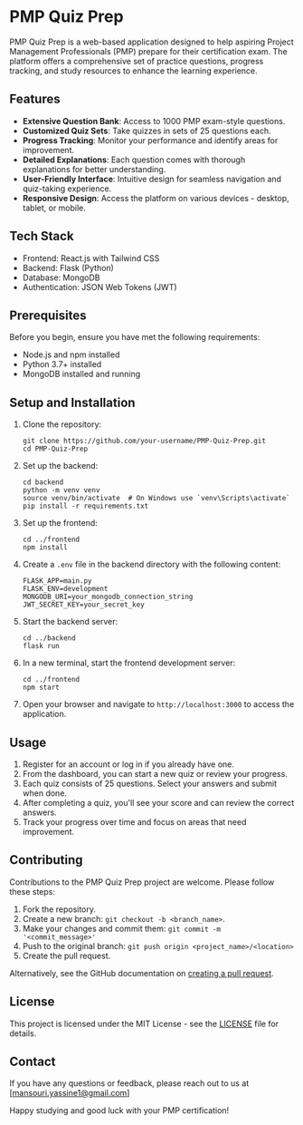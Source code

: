 # PMP Quiz Prep

PMP Quiz Prep is a web-based application designed to help aspiring Project Management Professionals (PMP) prepare for their certification exam. The platform offers a comprehensive set of practice questions, progress tracking, and study resources to enhance the learning experience.

## Features

- **Extensive Question Bank**: Access to 1000 PMP exam-style questions.
- **Customized Quiz Sets**: Take quizzes in sets of 25 questions each.
- **Progress Tracking**: Monitor your performance and identify areas for improvement.
- **Detailed Explanations**: Each question comes with thorough explanations for better understanding.
- **User-Friendly Interface**: Intuitive design for seamless navigation and quiz-taking experience.
- **Responsive Design**: Access the platform on various devices - desktop, tablet, or mobile.

## Tech Stack

- Frontend: React.js with Tailwind CSS
- Backend: Flask (Python)
- Database: MongoDB
- Authentication: JSON Web Tokens (JWT)

## Prerequisites

Before you begin, ensure you have met the following requirements:
- Node.js and npm installed
- Python 3.7+ installed
- MongoDB installed and running

## Setup and Installation

1. Clone the repository:
   ```
   git clone https://github.com/your-username/PMP-Quiz-Prep.git
   cd PMP-Quiz-Prep
   ```

2. Set up the backend:
   ```
   cd backend
   python -m venv venv
   source venv/bin/activate  # On Windows use `venv\Scripts\activate`
   pip install -r requirements.txt
   ```

3. Set up the frontend:
   ```
   cd ../frontend
   npm install
   ```

4. Create a `.env` file in the backend directory with the following content:
   ```
   FLASK_APP=main.py
   FLASK_ENV=development
   MONGODB_URI=your_mongodb_connection_string
   JWT_SECRET_KEY=your_secret_key
   ```

5. Start the backend server:
   ```
   cd ../backend
   flask run
   ```

6. In a new terminal, start the frontend development server:
   ```
   cd ../frontend
   npm start
   ```

7. Open your browser and navigate to `http://localhost:3000` to access the application.

## Usage

1. Register for an account or log in if you already have one.
2. From the dashboard, you can start a new quiz or review your progress.
3. Each quiz consists of 25 questions. Select your answers and submit when done.
4. After completing a quiz, you'll see your score and can review the correct answers.
5. Track your progress over time and focus on areas that need improvement.

## Contributing

Contributions to the PMP Quiz Prep project are welcome. Please follow these steps:

1. Fork the repository.
2. Create a new branch: `git checkout -b <branch_name>`.
3. Make your changes and commit them: `git commit -m '<commit_message>'`
4. Push to the original branch: `git push origin <project_name>/<location>`
5. Create the pull request.

Alternatively, see the GitHub documentation on [creating a pull request](https://help.github.com/articles/creating-a-pull-request/).

## License

This project is licensed under the MIT License - see the [LICENSE](LICENSE) file for details.

## Contact

If you have any questions or feedback, please reach out to us at [mansouri.yassine1@gmail.com]

Happy studying and good luck with your PMP certification!